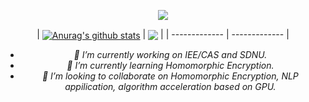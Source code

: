 <div align="center">
  <p href="https://github.com/anuraghazra/github-readme-stats">
    <img src="https://github-readme-stats.vercel.app/api?username=milk2we&count_private=true&hide=issues&include_all_commits=true&bg_color=00462A&title_color=f6f7f8&text_color=e6e6e6"/>
  </p>
| <a href="https://github.com/anuraghazra/github-readme-stats"><img align="center" src="https://github-readme-stats.vercel.app/api?username=Leo-xh&show_icons=true&include_all_commits=true&theme=buefy&hide_border=true" alt="Anurag's github stats" /></a> | <a href="https://github.com/anuraghazra/github-readme-stats"><img align="center" src="https://github-readme-stats.vercel.app/api/top-langs/?username=Leo-xh&layout=compact&theme=buefy&hide_border=true" /></a> |
| ------------- | ------------- |
  
  </br>
  
  <p>
    <em>



- 🔭 I’m currently working on IEE/CAS and SDNU.
- 🌱 I’m currently learning Homomorphic Encryption.
- 👯 I’m looking to collaborate on Homomorphic Encryption, NLP appilication, algorithm acceleration based on GPU.
    </em>
  </p>
</div>

